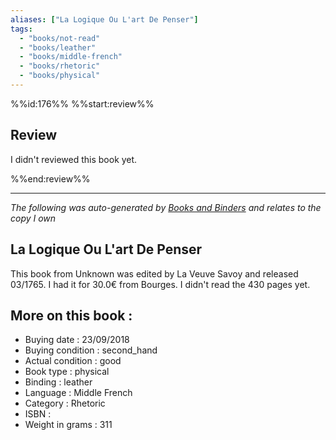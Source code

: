 ```yaml
---
aliases: ["La Logique Ou L'art De Penser"] 
tags: 
  - "books/not-read" 
  - "books/leather" 
  - "books/middle-french"
  - "books/rhetoric"
  - "books/physical"
---
```

%%id:176%%
%%start:review%%
## Review
I didn't reviewed this book yet. 

%%end:review%%

---
_The following was auto-generated by [Books and Binders](Books%20and%20Binders.md) and relates to the copy I own_
## La Logique Ou L'art De Penser
This book from Unknown was edited by La Veuve Savoy and released 03/1765. I had it for 30.0€ from Bourges. I didn't read the 430 pages yet.

## More on this book :
- Buying date : 23/09/2018
- Buying condition : second_hand
- Actual condition : good
- Book type : physical
- Binding : leather
- Language : Middle French
- Category : Rhetoric
- ISBN : 
- Weight in grams : 311
